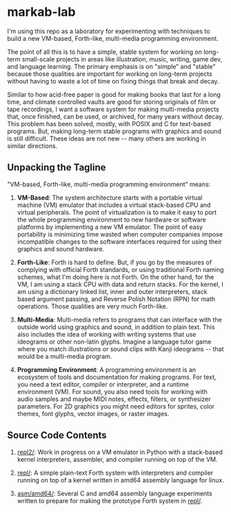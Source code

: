 # markab-lab

I'm using this repo as a laboratory for experimenting with techniques to build
a new VM-based, Forth-like, multi-media programming environment.

The point of all this is to have a simple, stable system for working on
long-term small-scale projects in areas like illustration, music, writing, game
dev, and language learning. The primary emphasis is on "simple" and "stable"
because those qualities are important for working on long-term projects without
having to waste a lot of time on fixing things that break and decay.

Similar to how acid-free paper is good for making books that last for a long
time, and climate controlled vaults are good for storing originals of film or
tape recordings, I want a software system for making multi-media projects that,
once finished, can be used, or archived, for many years without decay. This
problem has been solved, mostly, with POSIX and C for text-based programs. But,
making long-term stable programs with graphics and sound is still difficult.
These ideas are not new -- many others are working in similar directions.


## Unpacking the Tagline

"VM-based, Forth-like, multi-media programming environment" means:

1. **VM-Based**: The system architecture starts with a portable virtual
   machine (VM) emulator that includes a virtual stack-based CPU and virtual
   peripherals. The point of virtualization is to make it easy to port the
   whole programming environment to new hardware or software platforms by
   implementing a new VM emulator. The point of easy portability is minimizing
   time wasted when computer companies impose incompatible changes to the
   software interfaces required for using their graphics and sound hardware.

2. **Forth-Like**: Forth is hard to define. But, if you go by the measures of
   complying with official Forth standards, or using traditional Forth naming
   schemes, what I'm doing here is not Forth. On the other hand, for the VM,
   I am using a stack CPU with data and return stacks. For the kernel, I am
   using a dictionary linked list, inner and outer interpreters, stack based
   argument passing, and Reverse Polish Notation (RPN) for math operations.
   Those qualities are very much Forth-like.

3. **Multi-Media**: Multi-media refers to programs that can interface with the
   outside world using graphics and sound, in addition to plain text. This also
   includes the idea of working with writing systems that use ideograms or other
   non-latin glyphs. Imagine a language tutor game where you match illustrations
   or sound clips with Kanji ideograms -- that would be a multi-media program.

4. **Programming Environment**: A programming environment is an ecosystem of
   tools and documentation for making programs. For text, you need a text
   editor, compiler or interpreter, and a runtime environment (VM). For sound,
   you also need tools for working with audio samples and maybe MIDI notes,
   effects, filters, or synthesizer parameters. For 2D graphics you might need
   editors for sprites, color themes, font glyphs, vector images, or raster
   images.


## Source Code Contents

1. [repl2/](repl2): Work in progress on a VM emulator in Python with a
   stack-based kernel interpreters, assembler, and compiler running on top
   of the VM. 

2. [repl/](repl): A simple plain-text Forth system with interpreters and
   compiler running on top of a kernel written in amd64 assembly language for
   linux.

3. [asm/amd64/](asm/amd64): Several C and amd64 assembly language experiments
   written to prepare for making the prototype Forth system in [repl/](repl).
